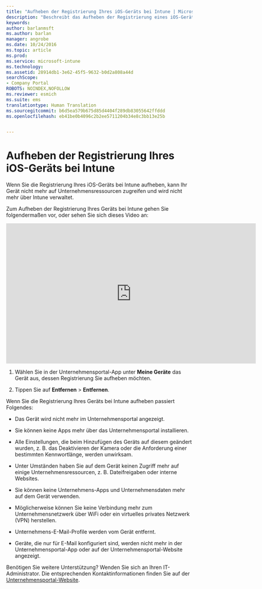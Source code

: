 ```yaml
---
title: "Aufheben der Registrierung Ihres iOS-Geräts bei Intune | Microsoft-Dokumentation"
description: "Beschreibt das Aufheben der Registrierung eines iOS-Geräts bei Intune."
keywords: 
author: barlanmsft
ms.author: barlan
manager: angrobe
ms.date: 10/24/2016
ms.topic: article
ms.prod: 
ms.service: microsoft-intune
ms.technology: 
ms.assetid: 28914db1-3e62-45f5-9632-b0d2a808a44d
searchScope:
- Company Portal
ROBOTS: NOINDEX,NOFOLLOW
ms.reviewer: esmich
ms.suite: ems
translationtype: Human Translation
ms.sourcegitcommit: b6d5ea579b675d85d4404f289db83055642ffddd
ms.openlocfilehash: eb41be0b4096c2b2ee5711204b34e8c3bb13e25b


---
```



# <a name="unenroll-your-ios-device-from-intune"></a>Aufheben der Registrierung Ihres iOS-Geräts bei Intune

Wenn Sie die Registrierung Ihres iOS-Geräts bei Intune aufheben, kann Ihr Gerät nicht mehr auf Unternehmensressourcen zugreifen und wird nicht mehr über Intune verwaltet.

Zum Aufheben der Registrierung Ihres Geräts bei Intune gehen Sie folgendermaßen vor, oder sehen Sie sich dieses Video an:

<iframe width="675" height="379" src="https://www.youtube.com/embed/6UFtBrBWUUI" frameborder="0" allowfullscreen></iframe>


1.  Wählen Sie in der Unternehmensportal-App unter **Meine Geräte** das Gerät aus, dessen Registrierung Sie aufheben möchten.

2.  Tippen Sie auf **Entfernen** &gt; **Entfernen**.

Wenn Sie die Registrierung Ihres Geräts bei Intune aufheben passiert Folgendes:

-   Das Gerät wird nicht mehr im Unternehmensportal angezeigt.

-   Sie können keine Apps mehr über das Unternehmensportal installieren.

-   Alle Einstellungen, die beim Hinzufügen des Geräts auf diesem geändert wurden, z. B. das Deaktivieren der Kamera oder die Anforderung einer bestimmten Kennwortlänge, werden unwirksam.

-   Unter Umständen haben Sie auf dem Gerät keinen Zugriff mehr auf einige Unternehmensressourcen, z. B. Dateifreigaben oder interne Websites.

-   Sie können keine Unternehmens-Apps und Unternehmensdaten mehr auf dem Gerät verwenden.

-   Möglicherweise können Sie keine Verbindung mehr zum Unternehmensnetzwerk über WiFi oder ein virtuelles privates Netzwerk (VPN) herstellen.

-   Unternehmens-E-Mail-Profile werden vom Gerät entfernt.

-   Geräte, die nur für E-Mail konfiguriert sind, werden nicht mehr in der Unternehmensportal-App oder auf der Unternehmensportal-Website angezeigt.

Benötigen Sie weitere Unterstützung? Wenden Sie sich an Ihren IT-Administrator. Die entsprechenden Kontaktinformationen finden Sie auf der [Unternehmensportal-Website](http://portal.manage.microsoft.com).



<!--HONumber=Dec16_HO2-->


